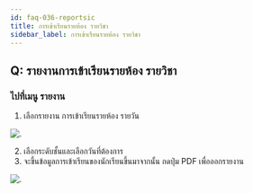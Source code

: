```yaml
---
id: faq-036-reportsic
title: การเข้าเรียนรายห้อง รายวิชา
sidebar_label: การเข้าเรียนรายห้อง รายวิชา
---
```


## Q: รายงานการเข้าเรียนรายห้อง รายวิชา

### ไปที่เมนู รายงาน

1.  เลือกรายงาน การเข้าเรียนรายห้อง รายวัน

![.](/img/manual/faq/35.jpg)

2.  เลือกระดับชั้นและเลือกวันที่ต้องการ
3.  จะขึ้นข้อมูลการเข้าเรียนของนักเรียนขึ้นมาจากนั้น กดปุ่ม PDF เพื่อออกรายงาน

![.](/img/manual/faq/35_1.jpg)
